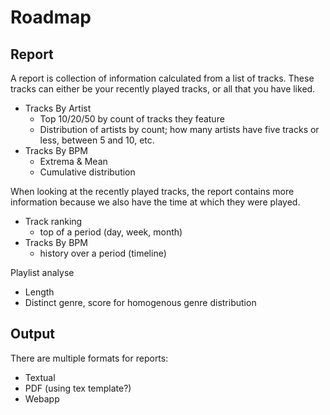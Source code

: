 # Roadmap

## Report

A report is collection of information calculated from a list of tracks. These tracks can either be your recently played tracks, or all that you have liked.

- Tracks By Artist
  - Top 10/20/50 by count of tracks they feature
  - Distribution of artists by count; how many artists have five tracks or less, between 5 and 10, etc.
- Tracks By BPM
  - Extrema & Mean
  - Cumulative distribution

When looking at the recently played tracks, the report contains more information because we also have the time at which they were played.

- Track ranking
  - top of a period (day, week, month)
- Tracks By BPM
  - history over a period (timeline)

Playlist analyse

- Length
- Distinct genre, score for homogenous genre distribution

## Output

There are multiple formats for reports:

- Textual
- PDF (using tex template?)
- Webapp